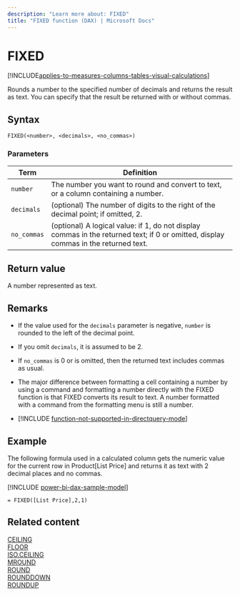 ```yaml
---
description: "Learn more about: FIXED"
title: "FIXED function (DAX) | Microsoft Docs"
---
```

# FIXED

[!INCLUDE[applies-to-measures-columns-tables-visual-calculations](includes/applies-to-measures-columns-tables-visual-calculations.md)]

Rounds a number to the specified number of decimals and returns the result as text. You can specify that the result be returned with or without commas.  
  
## Syntax  
  
```dax
FIXED(<number>, <decimals>, <no_commas>)  
```
  
### Parameters  
  
|Term|Definition|  
|--------|--------------|  
|`number`|The number you want to round and convert to text, or a column containing a number.|  
|`decimals`|(optional) The number of digits to the right of the decimal point; if omitted, 2.|  
|`no_commas`|(optional) A logical value: if 1, do not display commas in the returned text; if 0 or omitted, display commas in the returned text.|  
  
## Return value

A number represented as text.  
  
## Remarks

- If the value used for the `decimals` parameter is negative, `number` is rounded to the left of the decimal point.  
  
- If you omit `decimals`, it is assumed to be 2.  
  
- If `no_commas` is 0 or is omitted, then the returned text includes commas as usual.  
  
- The major difference between formatting a cell containing a number by using a command and formatting a number directly with the FIXED function is that FIXED converts its result to text. A number formatted with a command from the formatting menu is still a number.  
  
- [!INCLUDE [function-not-supported-in-directquery-mode](includes/function-not-supported-in-directquery-mode.md)]
  
## Example

The following formula used in a calculated column gets the numeric value for the current row in Product[List Price] and returns it as text with 2 decimal places and no commas.  

[!INCLUDE [power-bi-dax-sample-model](includes/power-bi-dax-sample-model.md)]
  
```dax
= FIXED([List Price],2,1)  
```

## Related content

[CEILING](ceiling-function-dax.md)  
[FLOOR](floor-function-dax.md)  
[ISO.CEILING](iso-ceiling-function-dax.md)  
[MROUND](mround-function-dax.md)  
[ROUND](round-function-dax.md)  
[ROUNDDOWN](rounddown-function-dax.md)  
[ROUNDUP](roundup-function-dax.md)  

